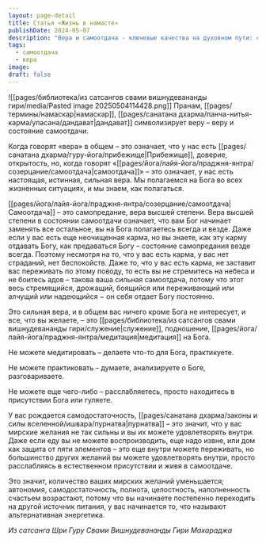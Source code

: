```yaml
---
layout: page-detail
title: Статья «Жизнь в намасте»
publishDate: 2024-05-07
description: "Вера и самоотдача - ключевые качества на духовном пути: самоотдача означает высшую степень доверия и предания Богу, когда все жизненные ситуации воспринимаются через призму служения и внутренней полноты. Такая вера освобождает от страданий, беспокойств и мирских желаний, формируя внутреннюю автономию и самодостаточность. Постепенно человек начинает черпать счастье и энергию из присутствия Бога, а не из внешнего мира."
tags:
  - самоотдача
  - вера
image: 
draft: false
---
```

![[pages/библиотека/из сатсангов свами вишнудевананды гири/media/Pasted image 20250504114428.png]]
 Пранам, [[pages/термины/намаскар|намаскар]], [[pages/санатана дхарма/панча-нитья-карма/упасана/дандават|дандават]] символизирует веру – веру и состояние самоотдачи.

 Когда говорят «вера» в общем – это означает, что у нас есть [[pages/санатана дхарма/гуру-йога/прибежище|Прибежище]], доверие, открытость, но, когда говорят «[[pages/йога/лайя-йога/праджня-янтра/созерцание/самоотдача|самоотдача]]» – это означает, у нас есть настоящая, истинная, сильная вера. Мы полагаемся на Бога во всех жизненных ситуациях, и мы знаем, как полагаться.

 [[pages/йога/лайя-йога/праджня-янтра/созерцание/самоотдача|Самоотдача]] – это самопредание, вера высшей степени. Вера высшей степени в состоянии самоотдачи означает, что вам Бог начинает заменять все остальное, вы на Бога полагаетесь всегда и везде. Даже если у вас есть еще неочищенная карма, но вы знаете, как эту карму отдавать Богу, как предаваться Богу – состояние самопредания везде всегда. Поэтому несмотря на то, что у вас есть карма, у вас нет страданий, нет беспокойств. Даже то, что у вас есть карма, не заставит вас переживать по этому поводу, то есть вы не стремитесь на небеса и не боитесь адов – такова ваша сильная самоотдача, потому что этот весь стремящийся, дрожащий, боящийся или переживающий или алчущий или надеющийся − он себя отдает Богу постоянно.

 Это сильная вера, и в общем вас ничего кроме Бога не интересует, и все, что вы желаете, – это [[pages/библиотека/из сатсангов свами вишнудевананды гири/служение|служение]], подношение, [[pages/йога/лайя-йога/праджня-янтра/медитация|медитация]] на Бога.

 Не можете медитировать – делаете что-то для Бога, практикуете.

 Не можете практиковать – думаете, анализируете о Боге, разговариваете.

 Не можете еще чего-либо – расслабляетесь, просто находитесь в присутствии Бога или гуляете.

 У вас рождается самодостаточность, [[pages/санатана дхарма/законы и силы вселенной/ишвара/пурнатва|пурнатва]] – это значит, что у вас мирские желания не так сильны и вы их можете удовлетворять внутри. Даже если еду вы не можете воспроизводить, еще надо извне, или дом как защита от пяти элементов – это еще внутри можете переживать, но большинство других желаний вы можете удовлетворять внутри, просто расслабляясь в естественном присутствии и живя в самоотдаче.

 Это значит, количество ваших мирских желаний уменьшается; автономия, самодостаточность, полнота, целостность, наполненность счастьем возрастают, потому что вы начинаете постепенно переходить на другой источник питания, у вас начинается то, что называют альтернативная энергетика.

*Из сатсанга Шри Гуру Свами Вишнудевананды Гири Махараджа*